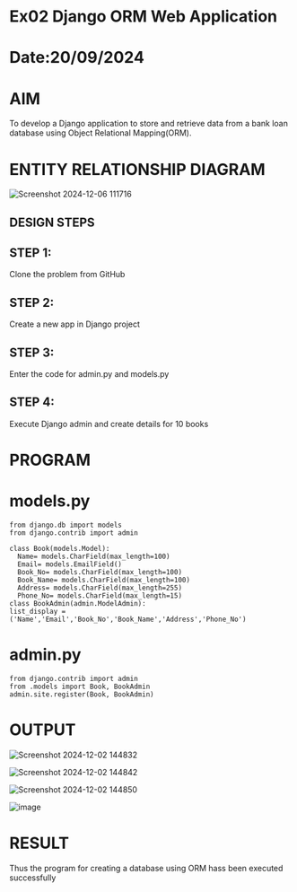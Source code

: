 # Ex02 Django ORM Web Application
# Date:20/09/2024
# AIM
To develop a Django application to store and retrieve data from a bank loan database using Object Relational Mapping(ORM).

# ENTITY RELATIONSHIP DIAGRAM

![Screenshot 2024-12-06 111716](https://github.com/user-attachments/assets/4a9e1cfe-9e0d-40d2-b6ea-dc5269c12a4a)


## DESIGN STEPS
## STEP 1:
Clone the problem from GitHub

## STEP 2:
Create a new app in Django project

## STEP 3:
Enter the code for admin.py and models.py

## STEP 4:
Execute Django admin and create details for 10 books

# PROGRAM
 # models.py
 ```
from django.db import models
from django.contrib import admin

class Book(models.Model):
   Name= models.CharField(max_length=100)
   Email= models.EmailField()
   Book_No= models.CharField(max_length=100)
   Book_Name= models.CharField(max_length=100)
   Address= models.CharField(max_length=255)
   Phone_No= models.CharField(max_length=15)
class BookAdmin(admin.ModelAdmin):
 list_display = ('Name','Email','Book_No','Book_Name','Address','Phone_No') 
```
 # admin.py
 ```
from django.contrib import admin
from .models import Book, BookAdmin
admin.site.register(Book, BookAdmin)
```
# OUTPUT

![Screenshot 2024-12-02 144832](https://github.com/user-attachments/assets/4d3ec80d-d5a3-42da-bd7c-9a815ea97001)

![Screenshot 2024-12-02 144842](https://github.com/user-attachments/assets/5368c94c-67f3-4d01-a940-45c73fe025e6)

![Screenshot 2024-12-02 144850](https://github.com/user-attachments/assets/9fe27528-9a01-4d3f-8102-21db9e2b1418)

![image](https://github.com/user-attachments/assets/dcf0d60d-05b4-4dc7-84a1-5a1f75f395a6)

# RESULT
Thus the program for creating a database using ORM hass been executed successfully
